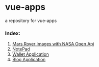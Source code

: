 # vue-apps
a repository for vue-apps

### Index:

1. [Mars Rover images with NASA Open Api](/nasa-api)
2. [NotePad](/rednot)
3. [Wallet Application](/redwallet)
4. [Blog Application](/vue-blog)
